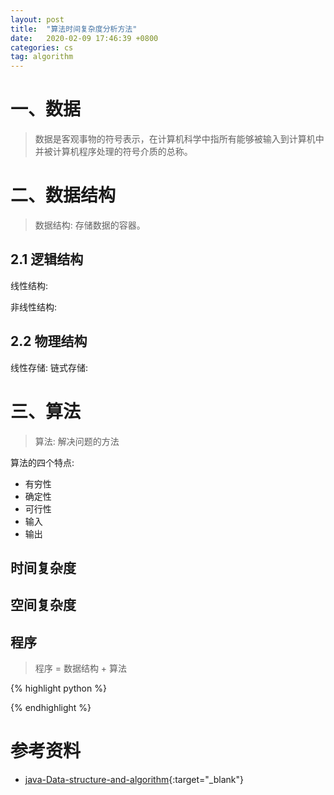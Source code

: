 ```yaml
---
layout: post
title:  "算法时间复杂度分析方法"
date:   2020-02-09 17:46:39 +0800
categories: cs
tag: algorithm
---
```


# 一、数据

> 数据是客观事物的符号表示，在计算机科学中指所有能够被输入到计算机中并被计算机程序处理的符号介质的总称。

# 二、数据结构

> 数据结构: 存储数据的容器。

## 2.1 逻辑结构

线性结构:

非线性结构:

## 2.2 物理结构

线性存储:
链式存储:

# 三、算法

> 算法: 解决问题的方法

算法的四个特点:
- 有穷性
- 确定性
- 可行性
- 输入
- 输出

## 时间复杂度


## 空间复杂度



## 程序

> 程序 = 数据结构 + 算法



{% highlight python %}

{% endhighlight %}

# 参考资料

- [java-Data-structure-and-algorithm](https://github.com/xiaoxinglai/java-Data-structure-and-algorithm#%E6%95%B0%E7%BB%84%E5%9E%8B%E7%BA%BF%E6%80%A7%E8%A1%A8%E5%AE%9E%E7%8E%B0){:target="_blank"}

